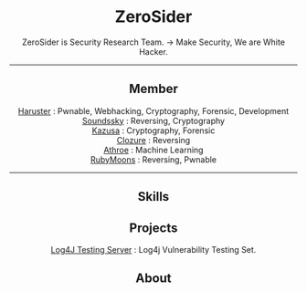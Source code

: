 <div align="center">

# ZeroSider
ZeroSider is Security Research Team. -> Make Security, We are White Hacker. <br>

<hr>

## Member

<a href="https://github.com/haruster">Haruster</a> : Pwnable, Webhacking, Cryptography, Forensic, Development<br>
<a href="https://github.com/soundssky">Soundssky</a> : Reversing, Cryptography <br>
<a href="https://github.com/Kazusa0731">Kazusa</a> : Cryptography, Forensic <br>
<a href="https://github.com/Clozure0917">Clozure</a> : Reversing <br>
<a href="https://github.com/ugangdan">Athroe</a> : Machine Learning <br>
<a href="https://github.com/Rubymoons">RubyMoons</a> : Reversing, Pwnable <br>

<hr>
  

## Skills



## Projects

 <a href="https://github.com/Zerosider/Zerosider-Log4j-Testing-Server">Log4J Testing Server</a> : Log4j Vulnerability Testing Set.

## About

</div>
